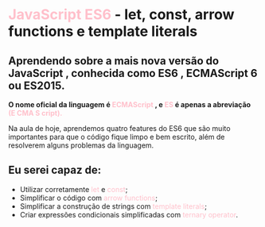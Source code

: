 # <span style="color:pink">JavaScript ES6</span> - let, const, arrow functions e template literals
## Aprendendo sobre a mais nova versão do JavaScript , conhecida como ES6 , ECMAScript 6 ou ES2015.
**O nome oficial da linguagem é <span style="color:pink">ECMAScript</span> , e <span style="color:pink">ES</span> é apenas a abreviação <span style="color:pink">(E CMA S cript).**
<br>

<p>Na aula de hoje, aprendemos quatro features do ES6 que são muito importantes para que o código fique limpo e bem escrito, além de resolverem alguns problemas da linguagem.</p>

## Eu serei capaz de:

* Utilizar corretamente <span style="color:pink">let </span> e <span style="color:pink">const</span>;
* Simplificar o código com <span style="color:pink">arrow functions</span>;
* Simplificar a construção de strings com <span style="color:pink">template literals</span>;
* Criar expressões condicionais simplificadas com <span style="color:pink">ternary operator</span>.